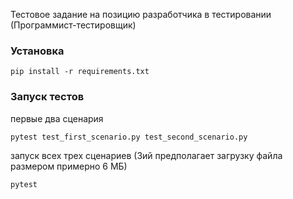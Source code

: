 Тестовое задание на позицию разработчика в
тестировании (Программист-тестировщик)

### Установка
```
pip install -r requirements.txt
```

### Запуск тестов
первые два сценария
```
pytest test_first_scenario.py test_second_scenario.py

```
запуск всех трех сценариев (3ий предполагает загрузку файла размером примерно 6 МБ)
```
pytest
```